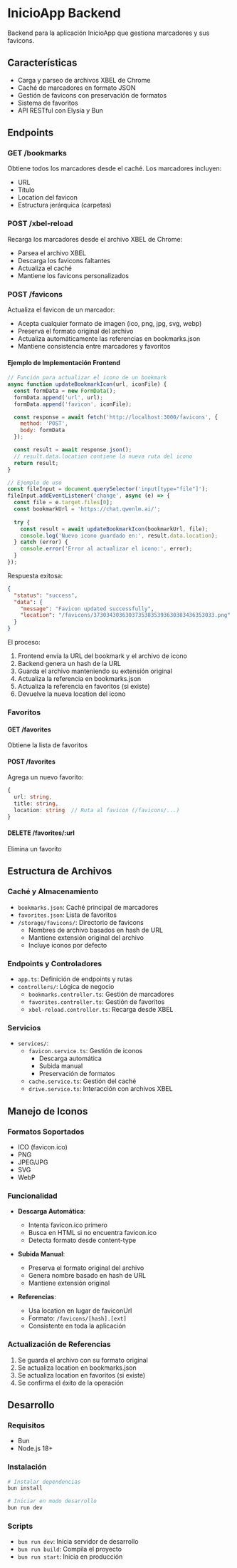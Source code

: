 # InicioApp Backend

Backend para la aplicación InicioApp que gestiona marcadores y sus favicons.

## Características

- Carga y parseo de archivos XBEL de Chrome
- Caché de marcadores en formato JSON
- Gestión de favicons con preservación de formatos
- Sistema de favoritos
- API RESTful con Elysia y Bun

## Endpoints

### GET /bookmarks
Obtiene todos los marcadores desde el caché. Los marcadores incluyen:
- URL
- Título
- Location del favicon
- Estructura jerárquica (carpetas)

### POST /xbel-reload
Recarga los marcadores desde el archivo XBEL de Chrome:
- Parsea el archivo XBEL
- Descarga los favicons faltantes
- Actualiza el caché
- Mantiene los favicons personalizados

### POST /favicons
Actualiza el favicon de un marcador:
- Acepta cualquier formato de imagen (ico, png, jpg, svg, webp)
- Preserva el formato original del archivo
- Actualiza automáticamente las referencias en bookmarks.json
- Mantiene consistencia entre marcadores y favoritos

#### Ejemplo de Implementación Frontend

```javascript
// Función para actualizar el icono de un bookmark
async function updateBookmarkIcon(url, iconFile) {
  const formData = new FormData();
  formData.append('url', url);
  formData.append('favicon', iconFile);

  const response = await fetch('http://localhost:3000/favicons', {
    method: 'POST',
    body: formData
  });

  const result = await response.json();
  // result.data.location contiene la nueva ruta del icono
  return result;
}

// Ejemplo de uso
const fileInput = document.querySelector('input[type="file"]');
fileInput.addEventListener('change', async (e) => {
  const file = e.target.files[0];
  const bookmarkUrl = 'https://chat.qwenlm.ai/';
  
  try {
    const result = await updateBookmarkIcon(bookmarkUrl, file);
    console.log('Nuevo icono guardado en:', result.data.location);
  } catch (error) {
    console.error('Error al actualizar el icono:', error);
  }
});
```

Respuesta exitosa:
```json
{
  "status": "success",
  "data": {
    "message": "Favicon updated successfully",
    "location": "/favicons/37303430363037353835393630383436353033.png"
  }
}
```

El proceso:
1. Frontend envía la URL del bookmark y el archivo de icono
2. Backend genera un hash de la URL
3. Guarda el archivo manteniendo su extensión original
4. Actualiza la referencia en bookmarks.json
5. Actualiza la referencia en favoritos (si existe)
6. Devuelve la nueva location del icono

### Favoritos

#### GET /favorites
Obtiene la lista de favoritos

#### POST /favorites
Agrega un nuevo favorito:
```typescript
{
  url: string,
  title: string,
  location: string  // Ruta al favicon (/favicons/...)
}
```

#### DELETE /favorites/:url
Elimina un favorito

## Estructura de Archivos

### Caché y Almacenamiento

- `bookmarks.json`: Caché principal de marcadores
- `favorites.json`: Lista de favoritos
- `/storage/favicons/`: Directorio de favicons
  - Nombres de archivo basados en hash de URL
  - Mantiene extensión original del archivo
  - Incluye iconos por defecto

### Endpoints y Controladores

- `app.ts`: Definición de endpoints y rutas
- `controllers/`: Lógica de negocio
  - `bookmarks.controller.ts`: Gestión de marcadores
  - `favorites.controller.ts`: Gestión de favoritos
  - `xbel-reload.controller.ts`: Recarga desde XBEL

### Servicios

- `services/`:
  - `favicon.service.ts`: Gestión de iconos
    - Descarga automática
    - Subida manual
    - Preservación de formatos
  - `cache.service.ts`: Gestión del caché
  - `drive.service.ts`: Interacción con archivos XBEL

## Manejo de Iconos

### Formatos Soportados

- ICO (favicon.ico)
- PNG
- JPEG/JPG
- SVG
- WebP

### Funcionalidad

- **Descarga Automática**:
  - Intenta favicon.ico primero
  - Busca en HTML si no encuentra favicon.ico
  - Detecta formato desde content-type

- **Subida Manual**:
  - Preserva el formato original del archivo
  - Genera nombre basado en hash de URL
  - Mantiene extensión original

- **Referencias**:
  - Usa location en lugar de faviconUrl
  - Formato: `/favicons/[hash].[ext]`
  - Consistente en toda la aplicación

### Actualización de Referencias

1. Se guarda el archivo con su formato original
2. Se actualiza location en bookmarks.json
3. Se actualiza location en favoritos (si existe)
4. Se confirma el éxito de la operación

## Desarrollo

### Requisitos

- Bun
- Node.js 18+

### Instalación

```bash
# Instalar dependencias
bun install

# Iniciar en modo desarrollo
bun run dev
```

### Scripts

- `bun run dev`: Inicia servidor de desarrollo
- `bun run build`: Compila el proyecto
- `bun run start`: Inicia en producción